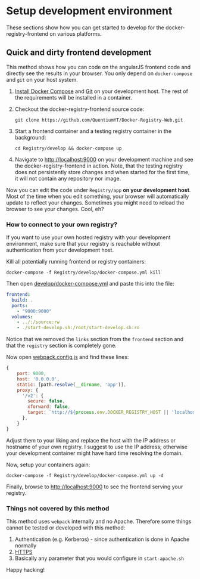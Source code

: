 # Setup development environment

These sections show how you can get started to develop for the docker-registry-frontend on various platforms.

## Quick and dirty frontend development

This method shows how you can code on the angularJS frontend code and directly see the results in your browser. You only depend on `docker-compose` and `git` on your host system.

1. [Install Docker Compose](https://docs.docker.com/compose/install/) and [Git](http://git-scm.com/downloads) on your development host. The rest of the requirements will be installed in a container.
1. Checkout the docker-registry-frontend source code:

   `git clone https://github.com/QuentiumYT/Docker-Registry-Web.git`

1. Start a frontend container and a testing registry container in the background:

   `cd Registry/develop && docker-compose up`

1. Navigate to [http://localhost:9000](http://localhost:9000) on your development machine and see the docker-registry-frontend in action. Note, that the testing registry does not persistently store changes and when started for the first time, it will not contain any repository nor image.

Now you can edit the code under `Registry/app` **on your development host**. Most of the time when you edit something, your browser will automatically update to reflect your changes. Sometimes you might need to reload the browser to see your changes. Cool, eh?

### How to connect to your own registry?

If you want to use your own hosted registry with your development environment, make sure that your registry is reachable without authentication from your development host.

Kill all potentially running frontend or registry containers:

    docker-compose -f Registry/develop/docker-compose.yml kill

Then open [develop/docker-compose.yml](docker-compose.yml) and paste this into the file:

```yaml
frontend:
  build: .
  ports:
    - "9000:9000"
  volumes:
    - ../:/source:rw
    - ./start-develop.sh:/root/start-develop.sh:ro
```

Notice that we removed the `links` section from the `frontend` section and that the `registry` section is completely gone.

Now open [webpack.config.js](../webpack.config.js) and find these lines:

```javascript
{
    port: 9000,
    host: '0.0.0.0',
    static: [path.resolve(__dirname, 'app')],
    proxy: {
      '/v2': {
        secure: false,
        xforward: false,
        target: `http://${process.env.DOCKER_REGISTRY_HOST || 'localhost'}:${process.env.DOCKER_REGISTRY_PORT || 5000}`,
      },
    }
}
```

Adjust them to your liking and replace the host with the IP address or hostname of your own registry. I suggest to use the IP address; otherwise your development container might have hard time resolving the domain.

Now, setup your containers again:

`docker-compose -f Registry/develop/docker-compose.yml up -d`

Finally, browse to [http://localhost:9000](http://localhost:9000) to see the frontend serving your registry.

### Things not covered by this method

This method uses `webpack` internally and no Apache. Therefore some things cannot be tested or developed with this method:

1. Authentication (e.g. Kerberos) - since authentication is done in Apache normally
1. [HTTPS](https://github.com/QuentiumYT/Docker-Registry-Web#ssl-encryption)
1. Basically any parameter that you would configure in `start-apache.sh`

Happy hacking!
